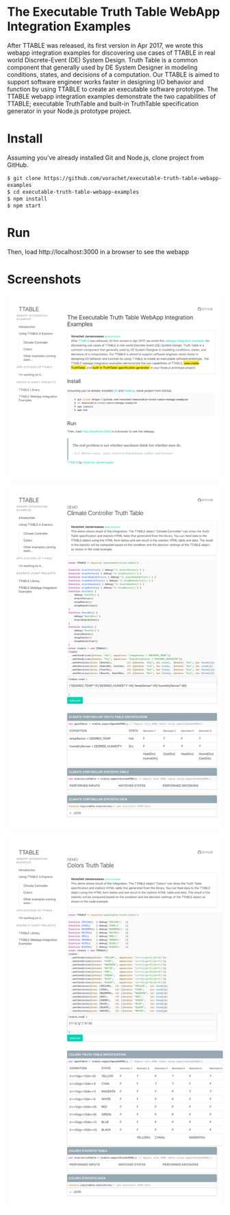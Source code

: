# The Executable Truth Table WebApp Integration Examples

After TTABLE was released, its first version in Apr 2017, we wrote this webapp integration examples for discovering use cases of TTABLE in real world Discrete-Event (DE) System Design. Truth Table is a common component that generally used by DE System Designer in modeling conditions, states, and decisions of a computation. Our TTABLE is aimed to support software engineer works faster in designing I/O behavior and function by using TTABLE to create an executable software prototype. The TTABLE webapp integration examples demonstrate the two capabilities of TTABLE; executable TruthTable and built-in TruthTable specification generator in your Node.js prototype project.

# Install

Assuming you’ve already installed Git and Node.js, clone project from GitHub.

```
$ git clone https://github.com/vorachet/executable-truth-table-webapp-examples
$ cd executable-truth-table-webapp-examples
$ npm install
$ npm start
```

# Run

Then, load http://localhost:3000 in a browser to see the webapp


# Screenshots

![screen1](https://github.com/vorachet/executable-truth-table-webapp-examples/blob/master/images/screen1.png)

![screen2](https://github.com/vorachet/executable-truth-table-webapp-examples/blob/master/images/screen2.png)

![screen3](https://github.com/vorachet/executable-truth-table-webapp-examples/blob/master/images/screen3.png)
